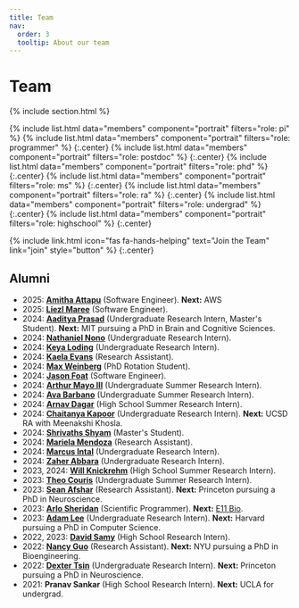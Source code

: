 ```yaml
---
title: Team
nav:
  order: 3
  tooltip: About our team
---
```


# <i class="fas fa-users"></i>Team

{% include section.html %}

{%
  include list.html
  data="members"
  component="portrait"
  filters="role: pi"
%}
{%
  include list.html
  data="members"
  component="portrait"
  filters="role: programmer"
%}
{:.center}
{%
  include list.html
  data="members"
  component="portrait"
  filters="role: postdoc"
%}
{:.center}
{%
  include list.html
  data="members"
  component="portrait"
  filters="role: phd"
%}
{:.center}
{%
  include list.html
  data="members"
  component="portrait"
  filters="role: ms"
%}
{:.center}
{%
  include list.html
  data="members"
  component="portrait"
  filters="role: ra"
%}
{:.center}
{%
  include list.html
  data="members"
  component="portrait"
  filters="role: undergrad"
%}
{:.center}
{%
  include list.html
  data="members"
  component="portrait"
  filters="role: highschool"
%}
{:.center}

{%
  include link.html
  icon="fas fa-hands-helping"
  text="Join the Team"
  link="join"
  style="button"
%}
{:.center}


## Alumni

- 2025: [**Amitha Attapu**](/members/amitha-attapu.html) (Software Engineer). **Next:** AWS
- 2025: [**Liezl Maree**](/members/liezl-maree.html) (Software Engineer).
- 2024: [**Aaditya Prasad**](/members/aaditya-prasad.html) (Undergraduate Research Intern, Master's Student). **Next:** MIT pursuing a PhD in Brain and Cognitive Sciences.
- 2024: [**Nathaniel Nono**](/members/nathaniel-nono.html) (Undergraduate Research Intern).
- 2024: [**Keya Loding**](/members/keya-loding.html) (Undergraduate Research Intern).
- 2024: [**Kaela Evans**](/members/kaela-evans.html) (Research Assistant).
- 2024: [**Max Weinberg**](/members/max-weinberg.html) (PhD Rotation Student).
- 2024: [**Jason Foat**](/members/jason-foat.html) (Software Engineer).
- 2024: [**Arthur Mayo III**](/members/arthur-mayo.html) (Undergraduate Summer Research Intern).
- 2024: [**Ava Barbano**](/members/ava-barbano.html) (Undergraduate Summer Research Intern).
- 2024: [**Arnav Dagar**](/members/arnav-dagar.html) (High School Summer Research Intern).
- 2024: [**Chaitanya Kapoor**](/members/chaitanya-kapoor.html) (Undergraduate Research Intern). **Next:** UCSD RA with Meenakshi Khosla.
- 2024: [**Shrivaths Shyam**](/members/shrivaths-shyam.html) (Master's Student).
- 2024: [**Mariela Mendoza**](/members/mariela-mendoza.html) (Research Assistant).
- 2024: [**Marcus Intal**](/members/marcus-intal.html) (Undergraduate Research Intern).
- 2024: [**Zaher Abbara**](/members/zaher-abbara.html) (Undergraduate Research Intern).
- 2023, 2024: [**Will Knickrehm**](/members/will-knickrehm.html) (High School Summer Research Intern).
- 2023: [**Theo Couris**](/members/theo-couris.html) (Undergraduate Summer Research Intern).
- 2023: [**Sean Afshar**](/members/sean-afshar.html) (Research Assistant). **Next:** Princeton pursuing a PhD in Neuroscience.
- 2023: [**Arlo Sheridan**](/members/arlo-sheridan.html) (Scientific Programmer). **Next:** [E11 Bio](https://e11.bio/).
- 2023: [**Adam Lee**](/members/adam-lee.html) (Undergraduate Research Intern). **Next:** Harvard pursuing a PhD in Computer Science.
- 2022, 2023: [**David Samy**](/members/david-samy.html) (High School Research Intern).
- 2022: [**Nancy Guo**](/members/nancy-guo.html) (Research Assistant). **Next:** NYU pursuing a PhD in Bioengineering.
- 2022: [**Dexter Tsin**](/members/dexter-tsin.html) (Undergraduate Research Intern). **Next:** Princeton pursuing a PhD in Neuroscience.
- 2021: **Pranav Sankar** (High School Research Intern). **Next:** UCLA for undergrad.